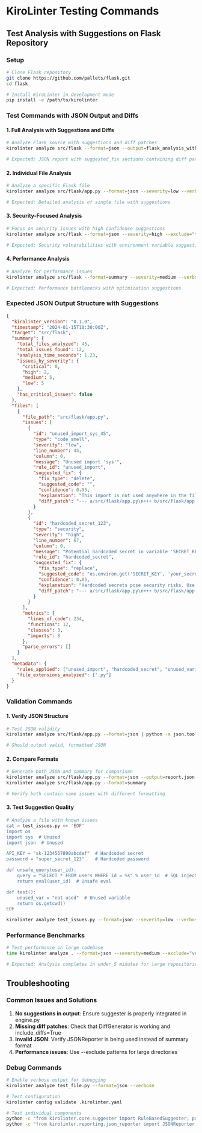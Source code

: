 # KiroLinter Testing Commands

## Test Analysis with Suggestions on Flask Repository

### Setup
```bash
# Clone Flask repository
git clone https://github.com/pallets/flask.git
cd flask

# Install KiroLinter in development mode
pip install -e /path/to/kirolinter
```

### Test Commands with JSON Output and Diffs

#### 1. Full Analysis with Suggestions and Diffs
```bash
# Analyze Flask source with suggestions and diff patches
kirolinter analyze src/flask --format=json --output=flask_analysis_with_diffs.json --severity=medium --verbose

# Expected: JSON report with suggested_fix sections containing diff patches
```

#### 2. Individual File Analysis
```bash
# Analyze a specific Flask file
kirolinter analyze src/flask/app.py --format=json --severity=low --verbose

# Expected: Detailed analysis of single file with suggestions
```

#### 3. Security-Focused Analysis
```bash
# Focus on security issues with high confidence suggestions
kirolinter analyze src/flask --format=json --severity=high --exclude="tests/*" --exclude="docs/*"

# Expected: Security vulnerabilities with environment variable suggestions
```

#### 4. Performance Analysis
```bash
# Analyze for performance issues
kirolinter analyze src/flask --format=summary --severity=medium --verbose

# Expected: Performance bottlenecks with optimization suggestions
```

### Expected JSON Output Structure with Suggestions

```json
{
  "kirolinter_version": "0.1.0",
  "timestamp": "2024-01-15T10:30:00Z",
  "target": "src/flask",
  "summary": {
    "total_files_analyzed": 45,
    "total_issues_found": 12,
    "analysis_time_seconds": 1.23,
    "issues_by_severity": {
      "critical": 0,
      "high": 2,
      "medium": 5,
      "low": 5
    },
    "has_critical_issues": false
  },
  "files": [
    {
      "file_path": "src/flask/app.py",
      "issues": [
        {
          "id": "unused_import_sys_45",
          "type": "code_smell",
          "severity": "low",
          "line_number": 45,
          "column": 0,
          "message": "Unused import 'sys'",
          "rule_id": "unused_import",
          "suggested_fix": {
            "fix_type": "delete",
            "suggested_code": "",
            "confidence": 0.95,
            "explanation": "This import is not used anywhere in the file and can be safely removed.",
            "diff_patch": "--- a/src/flask/app.py\n+++ b/src/flask/app.py\n@@ -42,7 +42,6 @@\n import os\n-import sys\n import json"
          }
        },
        {
          "id": "hardcoded_secret_123",
          "type": "security",
          "severity": "high",
          "line_number": 67,
          "column": 0,
          "message": "Potential hardcoded secret in variable 'SECRET_KEY'",
          "rule_id": "hardcoded_secret",
          "suggested_fix": {
            "fix_type": "replace",
            "suggested_code": "os.environ.get('SECRET_KEY', 'your_secret_key_here')",
            "confidence": 0.85,
            "explanation": "Hardcoded secrets pose security risks. Use environment variables to store sensitive data securely.",
            "diff_patch": "--- a/src/flask/app.py\n+++ b/src/flask/app.py\n@@ -64,7 +64,8 @@\n+import os\n \n-SECRET_KEY = 'hardcoded_secret_123'\n+SECRET_KEY = os.environ.get('SECRET_KEY', 'your_secret_key_here')"
          }
        }
      ],
      "metrics": {
        "lines_of_code": 234,
        "functions": 12,
        "classes": 3,
        "imports": 8
      },
      "parse_errors": []
    }
  ],
  "metadata": {
    "rules_applied": ["unused_import", "hardcoded_secret", "unused_variable"],
    "file_extensions_analyzed": [".py"]
  }
}
```

### Validation Commands

#### 1. Verify JSON Structure
```bash
# Test JSON validity
kirolinter analyze src/flask/app.py --format=json | python -m json.tool

# Should output valid, formatted JSON
```

#### 2. Compare Formats
```bash
# Generate both JSON and summary for comparison
kirolinter analyze src/flask/app.py --format=json --output=report.json
kirolinter analyze src/flask/app.py --format=summary

# Verify both contain same issues with different formatting
```

#### 3. Test Suggestion Quality
```bash
# Analyze a file with known issues
cat > test_issues.py << 'EOF'
import os
import sys  # Unused
import json  # Unused

API_KEY = "sk-1234567890abcdef"  # Hardcoded secret
password = "super_secret_123"    # Hardcoded password

def unsafe_query(user_id):
    query = "SELECT * FROM users WHERE id = %s" % user_id  # SQL injection
    return eval(user_id)  # Unsafe eval

def test():
    unused_var = "not used"  # Unused variable
    return os.getcwd()
EOF

kirolinter analyze test_issues.py --format=json --severity=low --verbose
```

### Performance Benchmarks

```bash
# Test performance on large codebase
time kirolinter analyze . --format=json --severity=medium --exclude="venv/*" --exclude=".git/*"

# Expected: Analysis completes in under 5 minutes for large repositories
```

## Troubleshooting

### Common Issues and Solutions

1. **No suggestions in output**: Ensure suggester is properly integrated in engine.py
2. **Missing diff patches**: Check that DiffGenerator is working and include_diffs=True
3. **Invalid JSON**: Verify JSONReporter is being used instead of summary format
4. **Performance issues**: Use --exclude patterns for large directories

### Debug Commands

```bash
# Enable verbose output for debugging
kirolinter analyze test_file.py --format=json --verbose

# Test configuration
kirolinter config validate .kirolinter.yaml

# Test individual components
python -c "from kirolinter.core.suggester import RuleBasedSuggester; print('Suggester OK')"
python -c "from kirolinter.reporting.json_reporter import JSONReporter; print('JSON Reporter OK')"
```